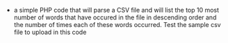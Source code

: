 - a simple PHP code that will parse a CSV file and will list the top 10 most number of words that have occured in the file in descending order and the number of times each of these words occurred. Test the sample csv file to upload in this code
